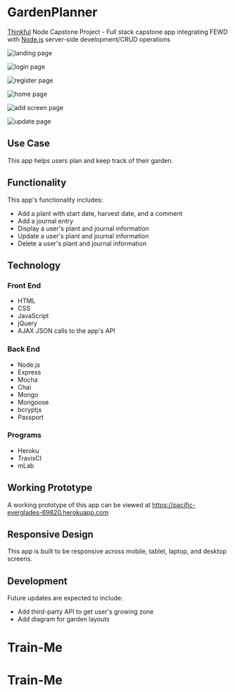 <h1>GardenPlanner</h1>

<p><a href="https://www.thinkful.com/">Thinkful</a> Node Capstone Project - Full stack capstone app integrating FEWD with <a href="https://nodejs.org/en/">Node.js</a> server-side development/CRUD operations</p>

![landing page](https://github.com/nbradf2/garden-planner-capstone/blob/master/public/images/landing-page.png)

![login page](https://github.com/nbradf2/garden-planner-capstone/blob/master/public/images/login.png)

![register page](https://github.com/nbradf2/garden-planner-capstone/blob/master/public/images/register.png)

![home page](https://github.com/nbradf2/garden-planner-capstone/blob/master/public/images/home-screen.png)

![add screen page](https://github.com/nbradf2/garden-planner-capstone/blob/master/public/images/add-screen.png)

![update page](https://github.com/nbradf2/garden-planner-capstone/blob/master/public/images/update.png)

<h2>Use Case</h2>
<p>This app helps users plan and keep track of their garden.</p>

<h2>Functionality</h2>
<p>This app's functionality includes:</p>
<ul>
	<li>Add a plant with start date, harvest date, and a comment</li>
	<li>Add a journal entry</li>
	<li>Display a user's plant and journal information</li>
	<li>Update a user's plant and journal information</li>
	<li>Delete a user's plant and journal information</li>
</ul>

<h2>Technology</h2>
<h3>Front End</h3>
<ul>
	<li>HTML</li>
	<li>CSS</li>
	<li>JavaScript</li>
	<li>jQuery</li>
	<li>AJAX JSON calls to the app's API</li>
</ul>

<h3>Back End</h3>
<ul>
	<li>Node.js</li>
	<li>Express</li>
	<li>Mocha</li>
	<li>Chai</li>
	<li>Mongo</li>
	<li>Mongoose</li>
	<li>bcryptjs</li>
	<li>Passport</li>
</ul>

<h3>Programs</h3>
<ul>
	<li>Heroku</li>
	<li>TravisCI</li>
	<li>mLab</li>
</ul>

<h2>Working Prototype</h2>
<p>A working prototype of this app can be viewed at <a href="https://pacific-everglades-69820.herokuapp.com">https://pacific-everglades-69820.herokuapp.com</a></p>

<h2>Responsive Design</h2>
<p>This app is built to be responsive across mobile, tablet, laptop, and desktop screens.</p>

<h2>Development</h2>
<p>Future updates are expected to include:</p>
<ul>
	<li>Add third-party API to get user's growing zone</li>
	<li>Add diagram for garden layouts</li>
</ul>












# Train-Me
# Train-Me
